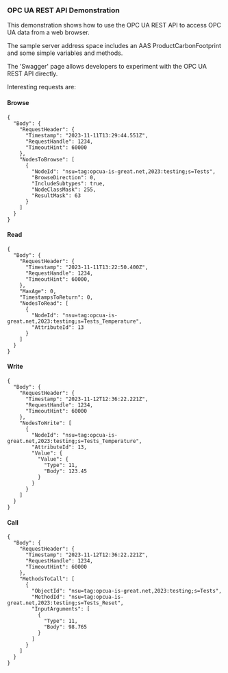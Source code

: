 ### OPC UA REST API Demonstration

This demonstration shows how to use the OPC UA REST API to access OPC UA data from a web browser.

The sample server address space includes an AAS ProductCarbonFootprint and some simple variables and methods.

The 'Swagger' page allows developers to experiment with the OPC UA REST API directly.

Interesting requests are:

#### Browse
```
{
  "Body": {
    "RequestHeader": {
      "Timestamp": "2023-11-11T13:29:44.551Z",
      "RequestHandle": 1234,
      "TimeoutHint": 60000
    },
    "NodesToBrowse": [
      {
        "NodeId": "nsu=tag:opcua-is-great.net,2023:testing;s=Tests",
        "BrowseDirection": 0,
        "IncludeSubtypes": true,
        "NodeClassMask": 255,
        "ResultMask": 63
      }
    ]
  }
}
```

#### Read
```
{
  "Body": {
    "RequestHeader": {
      "Timestamp": "2023-11-11T13:22:50.400Z",
      "RequestHandle": 1234,
      "TimeoutHint": 60000,
    },
    "MaxAge": 0,
    "TimestampsToReturn": 0,
    "NodesToRead": [
      {
        "NodeId": "nsu=tag:opcua-is-great.net,2023:testing;s=Tests_Temperature",
        "AttributeId": 13
      }
    ]
  }
}
```

#### Write
```
{
  "Body": {
    "RequestHeader": {
      "Timestamp": "2023-11-12T12:36:22.221Z",
      "RequestHandle": 1234,
      "TimeoutHint": 60000
    },
    "NodesToWrite": [
      {
        "NodeId": "nsu=tag:opcua-is-great.net,2023:testing;s=Tests_Temperature",
        "AttributeId": 13,
        "Value": {
          "Value": {
            "Type": 11,
            "Body": 123.45
          }
        }
      }
    ]
  }
}
```

#### Call
```
{
  "Body": {
    "RequestHeader": {
      "Timestamp": "2023-11-12T12:36:22.221Z",
      "RequestHandle": 1234,
      "TimeoutHint": 60000
    },
    "MethodsToCall": [
      {
        "ObjectId": "nsu=tag:opcua-is-great.net,2023:testing;s=Tests",
        "MethodId": "nsu=tag:opcua-is-great.net,2023:testing;s=Tests_Reset",
        "InputArguments": [
          {
            "Type": 11,
            "Body": 98.765
          }
        ]
      }
    ]
  }
}
```